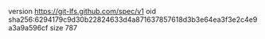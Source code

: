 version https://git-lfs.github.com/spec/v1
oid sha256:6294179c9d30b22824633d4a871637857618d3b3e64ea3f3e2c4e9a3a9a596cf
size 787
